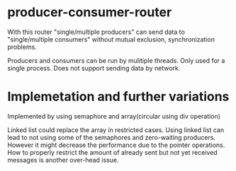 # producer-consumer-router

With this router "single/multiple producers" can send data to "single/multiple consumers" without mutual exclusion, synchronization problems.

Producers and consumers can be run by mulitiple threads.
Only used for a single process.
Does not support sending data by network.

# Implemetation and further variations

Implemented by using semaphore and array(circular using div operation)

Linked list could replace the array in restricted cases. Using linked list can lead to not using some of the semaphores and zero-waiting producers. However it might decrease the performance due to the pointer operations. How to properly restrict the amount of already sent but not yet received messages is another over-head issue.
